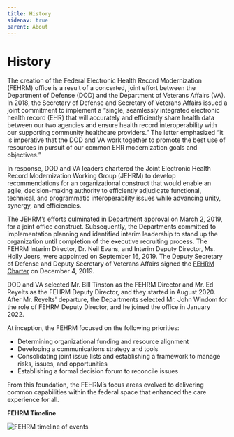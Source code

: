 ```yaml
---
title: History
sidenav: true
parent: About
---
```

# History

The creation of the Federal Electronic Health Record Modernization (FEHRM) office is a result of a concerted, joint effort between the Department of Defense (DOD) and the Department of Veterans Affairs (VA). In 2018, the Secretary of Defense and Secretary of Veterans Affairs issued a joint commitment to implement a “single, seamlessly integrated electronic health record (EHR) that will accurately and efficiently share health data between our two agencies and ensure health record interoperability with our supporting community healthcare providers.” The letter emphasized “it is imperative that the DOD and VA work together to promote the best use of resources in pursuit of our common EHR modernization goals and objectives.”

In response, DOD and VA leaders chartered the Joint Electronic Health Record Modernization Working Group (JEHRM) to develop recommendations for an organizational construct that would enable an agile, decision-making authority to efficiently adjudicate functional, technical, and programmatic interoperability issues while advancing unity, synergy, and efficiencies.

The JEHRM’s efforts culminated in Department approval on March 2, 2019, for a joint office construct. Subsequently, the Departments committed to implementation planning and identified interim leadership to stand up the organization until completion of the executive recruiting process. The FEHRM Interim Director, Dr. Neil Evans, and Interim Deputy Director, Ms. Holly Joers, were appointed on September 16, 2019. The Deputy Secretary of Defense and Deputy Secretary of Veterans Affairs signed the [FEHRM Charter](../images/FEHRM_Charter_SIGNED_20191204_508c.pdf) on December 4, 2019.

DOD and VA selected Mr. Bill Tinston as the FEHRM Director and Mr. Ed Reyelts as the FEHRM Deputy Director, and they started in August 2020. After Mr. Reyelts' departure, the Departments selected Mr. John Windom for the role of FEHRM Deputy Director, and he joined the office in January 2022.

At inception, the FEHRM focused on the following priorities:

- Determining organizational funding and resource alignment
- Developing a communications strategy and tools
- Consolidating joint issue lists and establishing a framework to manage risks, issues, and opportunities
- Establishing a formal decision forum to reconcile issues

From this foundation, the FEHRM’s focus areas evolved to delivering common capabilities within the federal space that enhanced the care experience for all.

**FEHRM Timeline**

![FEHRM timeline of events](/images/timeline.png)
